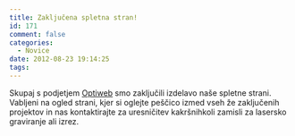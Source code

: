 ```yaml
---
title: Zaključena spletna stran!
id: 171
comment: false
categories:
  - Novice
date: 2012-08-23 19:14:25
tags:
---
```


Skupaj s podjetjem [Optiweb](http://www.optiweb.si/ "Optiweb") smo zaključili izdelavo naše spletne strani. Vabljeni na ogled strani, kjer si oglejte peščico izmed vseh že zaključenih projektov in nas kontaktirajte za uresničitev kakršnihkoli zamisli za lasersko graviranje ali izrez.
